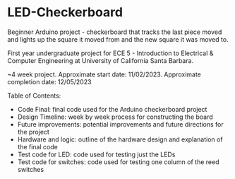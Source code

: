 # LED-Checkerboard
Beginner Arduino project - checkerboard that tracks the last piece moved and lights up the square it moved from and the new square it was moved to.

First year undergraduate project for ECE 5 - Introduction to Electrical & Computer Engineering at University of California Santa Barbara.

~4 week project. Approximate start date: 11/02/2023. Approximate completion date: 12/05/2023

Table of Contents:
- Code Final:
    final code used for the Arduino checkerboard project
- Design Timeline:
    week by week process for constructing the board
- Future improvements:
    potential improvements and future directions for the project
- Hardware and logic:
    outline of the hardware design and explanation of the final code
- Test code for LED:
    code used for testing just the LEDs
- Test code for switches:
    code used for testing one column of the reed switches
    

